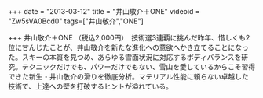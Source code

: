+++
date = "2013-03-12"
title = "井山敬介＋ONE"
videoid = "Zw5sVA0Bcd0"
tags=["井山敬介","ONE"]

+++
井山敬介＋ONE （税込2,000円）　技術選3連覇に挑んだ昨年、惜しくも2位に甘んじたことが、井山敬介を新たな進化への­意欲へかき立てることになった。スキーの本質を見つめ、あらゆる雪面状況に対応するボ­ディバランスを研究。テクニックだけでも、パワーだけでもない、雪山を愛しているから­こそ習得できた新生・井山敬介の滑りを徹底分析。マテリアル性能に頼らない卓越した技­術で、上達への壁を打破するヒントが溢れている。
